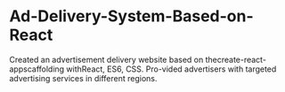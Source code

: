 # Ad-Delivery-System-Based-on-React
Created an advertisement delivery website based on thecreate-react-appscaffolding withReact, ES6, CSS. Pro-vided advertisers with targeted advertising services in different regions.
